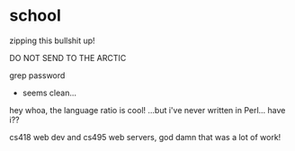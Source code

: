 # school
zipping this bullshit up!

DO NOT SEND TO THE ARCTIC

grep password
  - seems clean...

hey whoa, the language ratio is cool! ...but i've never written in Perl... have i??

cs418 web dev and cs495 web servers, god damn that was a lot of work!
